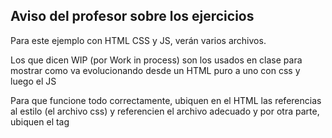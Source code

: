 ## Aviso del profesor sobre los ejercicios

Para este ejemplo con HTML CSS y JS, verán varios archivos.

Los que dicen WIP (por Work in process) son los usados en clase para mostrar como va evolucionando desde un HTML puro a uno con css y luego el JS

Para que funcione todo correctamente, ubiquen en el HTML las referencias al estilo (el archivo css) y referencien el archivo adecuado y por otra parte, ubiquen el tag <script> y vambien el nombre del  archivo por EjCombinadoJS.js

Todo debiese funcionar.

Por ultimo hagan la tarea propuesta!

Saludos